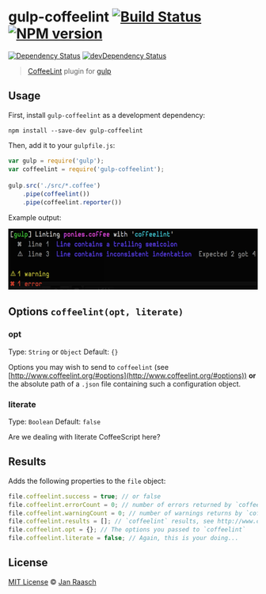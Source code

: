 # gulp-coffeelint [![Build Status][travis-image]][travis-url] [![NPM version][npm-image]][npm-url]
[![Dependency Status][depstat-image]][depstat-url] [![devDependency Status][devdepstat-image]][devdepstat-url]

> [CoffeeLint](http://www.coffeelint.org/) plugin for [gulp](https://github.com/wearefractal/gulp)

## Usage

First, install `gulp-coffeelint` as a development dependency:

```shell
npm install --save-dev gulp-coffeelint
```

Then, add it to your `gulpfile.js`:

```javascript
var gulp = require('gulp');
var coffeelint = require('gulp-coffeelint');

gulp.src('./src/*.coffee')
    .pipe(coffeelint())
    .pipe(coffeelint.reporter())
```

Example output:

<img src="screenshot.png" alt="report example" height="123" width="631">

## Options `coffeelint(opt, literate)`

### opt
Type: `String` or `Object`
Default: `{}`

Options you may wish to send to `coffeelint` (see [http://www.coffeelint.org/#options](http://www.coffeelint.org/#options)) **or** the absolute path of a `.json` file containing such a configuration object.

### literate
Type: `Boolean`
Default: `false`

Are we dealing with literate CoffeeScript here?

## Results

Adds the following properties to the `file` object:
```javascript
file.coffeelint.success = true; // or false
file.coffeelint.errorCount = 0; // number of errors returned by `coffeelint`
file.coffeelint.warningCount = 0; // number of warnings returns by `coffeelint`
file.coffeelint.results = []; // `coffeelint` results, see http://www.coffeelint.org/#api
file.coffeelint.opt = {}; // The options you passed to `coffeelint`
file.coffeelint.literate = false; // Again, this is your doing...
```

## License

[MIT License](http://en.wikipedia.org/wiki/MIT_License) © [Jan Raasch](http://janraasch.com)

[npm-url]: https://npmjs.org/package/gulp-coffeelint
[npm-image]: https://badge.fury.io/js/gulp-coffeelint.png

[travis-url]: http://travis-ci.org/janraasch/gulp-coffeelint
[travis-image]: https://secure.travis-ci.org/janraasch/gulp-coffeelint.png?branch=master

[depstat-url]: https://david-dm.org/janraasch/gulp-coffeelint
[depstat-image]: https://david-dm.org/janraasch/gulp-coffeelint.png

[devdepstat-url]: https://david-dm.org/janraasch/gulp-coffeelint#info=devDependencies
[devdepstat-image]: https://david-dm.org/janraasch/gulp-coffeelint/dev-status.png
